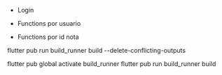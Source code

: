  - Login

 - Functions por usuario

 - Functions por id nota

 
flutter pub run build_runner build --delete-conflicting-outputs

flutter pub global activate build_runner
flutter pub run build_runner build